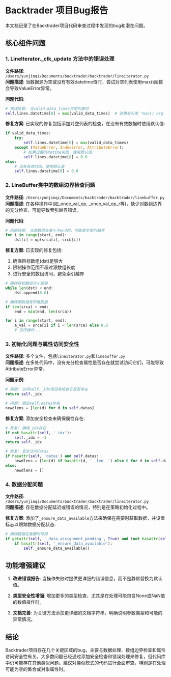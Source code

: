 # Backtrader 项目Bug报告

本文档记录了在Backtrader项目代码审查过程中发现的bug和潜在问题。

## 核心组件问题

### 1. LineIterator._clk_update 方法中的错误处理

**文件路径**: `/Users/yunjinqi/Documents/backtrader/backtrader/lineiterator.py`  
**问题描述**: 当数据源为空或没有有效datetime值时，尝试对空列表使用max()函数会导致ValueError异常。

**问题代码**:
```python
# 错误场景: 当valid_data_times为空列表时
self.lines.datetime[0] = max(valid_data_times)  # 这里会引发 "max() arg is an empty sequence" 错误
```

**修复方案**:
已实现的修复包括添加对空列表的检查，在没有有效数据时使用默认值:
```python
if valid_data_times:
    try:
        self.lines.datetime[0] = max(valid_data_times)
    except (ValueError, IndexError, AttributeError):
        # 如果设置datetime失败，使用默认值
        self.lines.datetime[0] = 0.0
else:
    # 没有有效时间，使用默认值
    self.lines.datetime[0] = 0.0
```

### 2. LineBuffer类中的数组边界检查问题

**文件路径**: `/Users/yunjinqi/Documents/backtrader/backtrader/linebuffer.py`  
**问题描述**: 在各种操作中(如_once_val_op, _once_val_op_r等)，缺少对数组边界的充分检查，可能导致索引越界错误。

**问题代码**:
```python
# 问题场景: 当源数组长度小于end时，可能发生索引越界
for i in range(start, end):
    dst[i] = op(srca[i], srcb[i])
```

**修复方案**:
已实现的修复包括:
1. 确保目标数组(dst)足够大
2. 限制操作范围不超过源数组长度
3. 进行安全的数组访问，避免索引越界
```python
# 确保目标数组大小足够
while len(dst) < end:
    dst.append(0.0)

# 确保源数组有所需数据
if len(srca) < end:
    end = min(end, len(srca))

for i in range(start, end):
    a_val = srca[i] if i < len(srca) else 0.0
    # 进行操作...
```

### 3. 初始化问题与属性访问安全性

**文件路径**: 多个文件，包括`lineiterator.py`和`linebuffer.py`  
**问题描述**: 在多处代码中，没有充分检查属性是否存在就尝试访问它们，可能导致AttributeError异常。

**问题示例**:
```python
# 问题: 访问self._idx但没有检查它是否存在
return self._idx

# 问题: 假定self.datas存在
newdlens = [len(d) for d in self.datas]
```

**修复方案**:
添加安全检查来确保属性存在:
```python
# 修复: 确保_idx存在
if not hasattr(self, '_idx'):
    self._idx = -1
return self._idx

# 修复: 安全访问datas
if hasattr(self, 'datas') and self.datas:
    newdlens = [len(d) if hasattr(d, '__len__') else 0 for d in self.datas]
else:
    newdlens = []
```

### 4. 数据分配问题

**文件路径**: `/Users/yunjinqi/Documents/backtrader/backtrader/lineiterator.py`  
**问题描述**: 存在数据分配延迟或错误的情况，特别是在策略初始化过程中。

**修复方案**:
添加了`_ensure_data_available`方法来确保在需要时获取数据，并设置标志以跟踪数据分配状态:
```python
# 确保数据在需要时可用
if getattr(self, '_data_assignment_pending', True) and (not hasattr(self, 'datas') or not self.datas):
    if hasattr(self, '_ensure_data_available'):
        self._ensure_data_available()
```

## 功能增强建议

1. **改进错误报告**: 当操作失败时提供更详细的错误信息，而不是静默替换为默认值。

2. **类型安全性增强**: 增加更多的类型检查，尤其是在处理可能包含None或NaN值的数值操作时。

3. **文档完善**: 为关键方法添加更详细的文档字符串，明确说明参数类型和可能的异常情况。

## 结论

Backtrader项目存在几个关键区域的bug，主要与数据处理、数组边界检查和属性访问安全性有关。大多数问题已经通过添加安全检查和错误处理来修复，但代码库中仍可能存在其他类似问题。建议对类似模式的代码进行全面审查，特别是在处理可能为空的集合或对象属性时。
